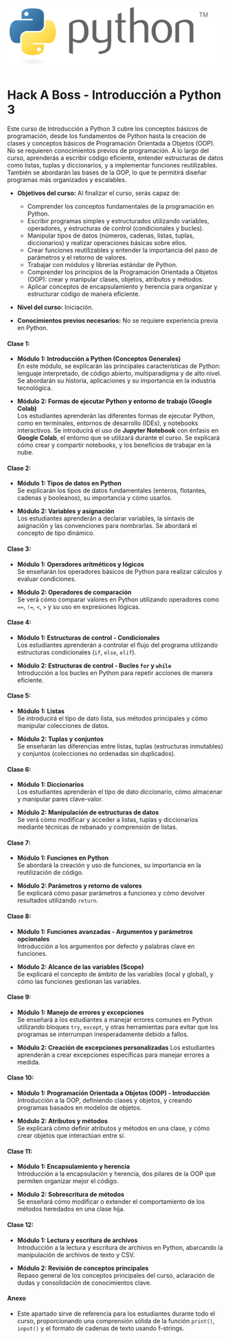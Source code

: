 <div style="text-align:center">
  <img src="notebooks/assets/python-logo-generic.svg" alt="Python Logo" />
</div>

# **Hack A Boss - Introducción a Python 3**

Este curso de Introducción a Python 3 cubre los conceptos básicos de programación, desde los fundamentos de Python hasta la creación de clases y conceptos básicos de Programación Orientada a Objetos (OOP). No se requieren conocimientos previos de programación. A lo largo del curso, aprenderás a escribir código eficiente, entender estructuras de datos como listas, tuplas y diccionarios, y a implementar funciones reutilizables. También se abordarán las bases de la OOP, lo que te permitirá diseñar programas más organizados y escalables.

- **Objetivos del curso:** Al finalizar el curso, serás capaz de:
  - Comprender los conceptos fundamentales de la programación en Python.
  - Escribir programas simples y estructurados utilizando variables, operadores, y estructuras de control (condicionales y bucles).
  - Manipular tipos de datos (números, cadenas, listas, tuplas, diccionarios) y realizar operaciones básicas sobre ellos.
  - Crear funciones reutilizables y entender la importancia del paso de parámetros y el retorno de valores.
  - Trabajar con módulos y librerías estándar de Python.
  - Comprender los principios de la Programación Orientada a Objetos (OOP): crear y manipular clases, objetos, atributos y métodos.
  - Aplicar conceptos de encapsulamiento y herencia para organizar y estructurar código de manera eficiente.

- **Nivel del curso:** Iniciación.

- **Conocimientos previos necesarios:** No se requiere experiencia previa en Python.

#### **Clase 1:**

- **Módulo 1: Introducción a Python (Conceptos Generales)**  
  En este módulo, se explicarán las principales características de Python: lenguaje interpretado, de código abierto, multiparadigma y de alto nivel. Se abordarán su historia, aplicaciones y su importancia en la industria tecnológica.

- **Módulo 2: Formas de ejecutar Python y entorno de trabajo (Google Colab)**  
  Los estudiantes aprenderán las diferentes formas de ejecutar Python, como en terminales, entornos de desarrollo (IDEs), y notebooks interactivos. Se introducirá el uso de **Jupyter Notebook** con énfasis en **Google Colab**, el entorno que se utilizará durante el curso. Se explicará cómo crear y compartir notebooks, y los beneficios de trabajar en la nube.

#### **Clase 2:**

- **Módulo 1: Tipos de datos en Python**  
  Se explicarán los tipos de datos fundamentales (enteros, flotantes, cadenas y booleanos), su importancia y cómo usarlos.

- **Módulo 2: Variables y asignación**  
  Los estudiantes aprenderán a declarar variables, la sintaxis de asignación y las convenciones para nombrarlas. Se abordará el concepto de tipo dinámico.

#### **Clase 3:**

- **Módulo 1: Operadores aritméticos y lógicos**  
  Se enseñarán los operadores básicos de Python para realizar cálculos y evaluar condiciones.

- **Módulo 2: Operadores de comparación**  
  Se verá cómo comparar valores en Python utilizando operadores como `==`, `!=`, `<`, `>` y su uso en expresiones lógicas.

#### **Clase 4:**

- **Módulo 1: Estructuras de control - Condicionales**  
  Los estudiantes aprenderán a controlar el flujo del programa utilizando estructuras condicionales (`if`, `else`, `elif`).

- **Módulo 2: Estructuras de control - Bucles `for` y `while`**  
  Introducción a los bucles en Python para repetir acciones de manera eficiente.

#### **Clase 5:**

- **Módulo 1: Listas**  
  Se introducirá el tipo de dato lista, sus métodos principales y cómo manipular colecciones de datos.

- **Módulo 2: Tuplas y conjuntos**  
  Se enseñarán las diferencias entre listas, tuplas (estructuras inmutables) y conjuntos (colecciones no ordenadas sin duplicados).

#### **Clase 6:**

- **Módulo 1: Diccionarios**  
  Los estudiantes aprenderán el tipo de dato diccionario, cómo almacenar y manipular pares clave-valor.

- **Módulo 2: Manipulación de estructuras de datos**  
  Se verá cómo modificar y acceder a listas, tuplas y diccionarios mediante técnicas de rebanado y comprensión de listas.

#### **Clase 7:**

- **Módulo 1: Funciones en Python**  
  Se abordará la creación y uso de funciones, su importancia en la reutilización de código.

- **Módulo 2: Parámetros y retorno de valores**  
  Se explicará cómo pasar parámetros a funciones y cómo devolver resultados utilizando `return`.

#### **Clase 8:**

- **Módulo 1: Funciones avanzadas - Argumentos y parámetros opcionales**  
  Introducción a los argumentos por defecto y palabras clave en funciones.

- **Módulo 2: Alcance de las variables (Scope)**  
  Se explicará el concepto de ámbito de las variables (local y global), y cómo las funciones gestionan las variables.

#### **Clase 9:**

- **Módulo 1: Manejo de errores y excepciones**  
  Se enseñará a los estudiantes a manejar errores comunes en Python utilizando bloques `try`, `except`, y otras herramientas para evitar que los programas se interrumpan inesperadamente debido a fallos.

- **Módulo 2: Creación de excepciones personalizadas**
  Los estudiantes aprenderán a crear excepciones específicas para manejar errores a medida.

#### **Clase 10:**

- **Módulo 1: Programación Orientada a Objetos (OOP) - Introducción**  
  Introducción a la OOP, definiendo clases y objetos, y creando programas basados en modelos de objetos.

- **Módulo 2: Atributos y métodos**  
  Se explicará cómo definir atributos y métodos en una clase, y cómo crear objetos que interactúan entre sí.

#### **Clase 11:**

- **Módulo 1: Encapsulamiento y herencia**  
  Introducción a la encapsulación y herencia, dos pilares de la OOP que permiten organizar mejor el código.

- **Módulo 2: Sobrescritura de métodos**  
  Se enseñará cómo modificar o extender el comportamiento de los métodos heredados en una clase hija.

#### **Clase 12:**

- **Módulo 1: Lectura y escritura de archivos**  
  Introducción a la lectura y escritura de archivos en Python, abarcando la manipulación de archivos de texto y CSV.

- **Módulo 2: Revisión de conceptos principales**  
  Repaso general de los conceptos principales del curso, aclaración de dudas y consolidación de conocimientos clave.

#### **Anexo**

 - Este apartado sirve de referencia para los estudiantes durante todo el curso, proporcionando una comprensión sólida de la función `print()`, `input()` y el formato de cadenas de texto usando f-strings.
